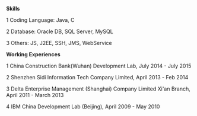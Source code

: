 ﻿**Skills**

1	Coding Language: Java, C

2	Database: Oracle DB, SQL Server, MySQL

3	Others: JS, J2EE, SSH, JMS, WebService
 

**Working Experiences**

1	China Construction Bank(Wuhan) Development Lab, July 2014 - July 2015

2	Shenzhen Sidi Information Tech Company Limited, April 2013 - Feb 2014

3	Delta Enterprise Management (Shanghai) Company Limited Xi'an Branch, April 2011 - March 2013

4	IBM China Development Lab (Beijing), April 2009 - May 2010
